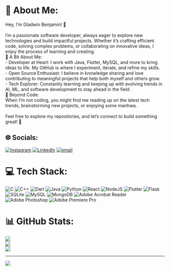 # 💫 About Me:
Hey, I’m Gladwin Benjamin! 👋<br><br>I’m a passionate software developer, always eager to explore new technologies and build impactful projects. Whether it’s crafting efficient code, solving complex problems, or collaborating on innovative ideas, I enjoy the process of learning and creating.<br>🔹 A Bit About Me:<br>- Developer at Heart: I work with Java, Flutter, MySQL, and more to bring ideas to life. My GitHub is where I experiment, iterate, and refine my skills.  <br>- Open Source Enthusiast: I believe in knowledge sharing and love contributing to meaningful projects that help both myself and others grow.  <br>- Tech Explorer: Constantly learning and keeping up with evolving trends in AI, ML, and software development to stay ahead in the field.  <br>🌱 Beyond Code:<br>When I’m not coding, you might find me reading up on the latest tech trends, brainstorming new projects, or enjoying some manhwa.  <br><br>Feel free to explore my repositories, and let’s connect to build something great! 🚀  <br>


## 🌐 Socials:
[![Instagram](https://img.shields.io/badge/Instagram-%23E4405F.svg?logo=Instagram&logoColor=white)](https://instagram.com/gladwin_ben) [![LinkedIn](https://img.shields.io/badge/LinkedIn-%230077B5.svg?logo=linkedin&logoColor=white)](https://linkedin.com/in/www.linkedin.com/in/gladwinbenjamin) [![email](https://img.shields.io/badge/Email-D14836?logo=gmail&logoColor=white)](mailto:gladwin.xi.nm@gmail.com) 

# 💻 Tech Stack:
![C](https://img.shields.io/badge/c-%2300599C.svg?style=for-the-badge&logo=c&logoColor=white) ![C++](https://img.shields.io/badge/c++-%2300599C.svg?style=for-the-badge&logo=c%2B%2B&logoColor=white) ![Dart](https://img.shields.io/badge/dart-%230175C2.svg?style=for-the-badge&logo=dart&logoColor=white) ![Java](https://img.shields.io/badge/java-%23ED8B00.svg?style=for-the-badge&logo=openjdk&logoColor=white) ![Python](https://img.shields.io/badge/python-3670A0?style=for-the-badge&logo=python&logoColor=ffdd54) ![React](https://img.shields.io/badge/react-%2320232a.svg?style=for-the-badge&logo=react&logoColor=%2361DAFB) ![NodeJS](https://img.shields.io/badge/node.js-6DA55F?style=for-the-badge&logo=node.js&logoColor=white) ![Flutter](https://img.shields.io/badge/Flutter-%2302569B.svg?style=for-the-badge&logo=Flutter&logoColor=white) ![Flask](https://img.shields.io/badge/flask-%23000.svg?style=for-the-badge&logo=flask&logoColor=white) ![SQLite](https://img.shields.io/badge/sqlite-%2307405e.svg?style=for-the-badge&logo=sqlite&logoColor=white) ![MySQL](https://img.shields.io/badge/mysql-4479A1.svg?style=for-the-badge&logo=mysql&logoColor=white) ![MongoDB](https://img.shields.io/badge/MongoDB-%234ea94b.svg?style=for-the-badge&logo=mongodb&logoColor=white) ![Adobe Acrobat Reader](https://img.shields.io/badge/Adobe%20Acrobat%20Reader-EC1C24.svg?style=for-the-badge&logo=Adobe%20Acrobat%20Reader&logoColor=white) ![Adobe Photoshop](https://img.shields.io/badge/adobe%20photoshop-%2331A8FF.svg?style=for-the-badge&logo=adobe%20photoshop&logoColor=white) ![Adobe Premiere Pro](https://img.shields.io/badge/Adobe%20Premiere%20Pro-9999FF.svg?style=for-the-badge&logo=Adobe%20Premiere%20Pro&logoColor=white)
# 📊 GitHub Stats:
![](https://github-readme-stats.vercel.app/api?username=ayerna&theme=nord&hide_border=false&include_all_commits=false&count_private=false)<br/>
![](https://nirzak-streak-stats.vercel.app/?user=ayerna&theme=nord&hide_border=false)<br/>
![](https://github-readme-stats.vercel.app/api/top-langs/?username=ayerna&theme=nord&hide_border=false&include_all_commits=false&count_private=false&layout=compact)

---
[![](https://visitcount.itsvg.in/api?id=ayerna&icon=0&color=0)](https://visitcount.itsvg.in)

<!-- Proudly created with GPRM ( https://gprm.itsvg.in ) -->
